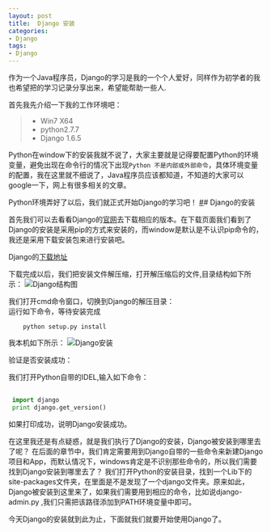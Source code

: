 ```yaml
---
layout: post
title:  Django 安装
categories:
- Django
tags:
- Django
---
```


作为一个Java程序员，Django的学习是我的一个个人爱好，同样作为初学者的我也希望把的学习记录分享出来，希望能帮助一些人.


首先我先介绍一下我的工作环境吧：

> * Win7 X64
> * python2.7.7 
> * Django 1.6.5 

Python在window下的安装我就不说了，大家主要就是记得要配置Python的环境变量，避免出现在命令行的情况下出现`Python 不是内部或外部命令`，具体环境变量的配置，我在这里就不细说了，Java程序员应该都知道，不知道的大家可以google一下，网上有很多相关的文章。


Python环境弄好了以后，我们就正式开始Django的学习吧！
[
#]()# Django的安装

首先我们可以去看看Django的[官网](https://www.djangoproject.com/)去下载相应的版本。在下载页面我们看到了Django的安装是采用pip的方式来安装的，而window是默认是不认识pip命令的，我还是采用下载安装包来进行安装吧。  

Django的[下载地址](https://www.djangoproject.com/m/releases/1.6/Django-1.6.5.tar.gz)  

下载完成以后，我们把安装文件解压缩，打开解压缩后的文件,目录结构如下所示：
![Django结构图](http://wentaotang.github.io/images/Django-struct.png)  

我们打开cmd命令窗口，切换到Django的解压目录：  
运行如下命令，等待安装完成
```shell
    python setup.py install
```

我本机如下所示：
![Django安装](http://wentaotang.github.io/images/Django-install.png)

验证是否安装成功： 

我们打开Python自带的IDEL,输入如下命令： 
```python
 
 import django
 print django.get_version()
```

如果打印成功，说明Django安装成功。

在这里我还是有点疑惑，就是我们执行了Django的安装，Django被安装到哪里去了呢？
在后面的章节中，我们肯定需要用到Django自带的一些命令来新建Django项目和App，而默认情况下，windows肯定是不识别那些命令的，所以我们需要找到Django安装到哪里去了？
我们打开Python的安装目录，找到一个Lib下的site-packages文件夹，在里面是不是发现了一个django文件夹。原来如此，Django被安装到这里来了，如果我们需要用到相应的命令，比如说django-admin.py ,我们只需把该路径添加到PATH环境变量中即可。

今天Django的安装就到此为止，下面就我们就要开始使用Django了。








